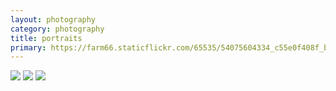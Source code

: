 ```yaml
---
layout: photography
category: photography
title: portraits
primary: https://farm66.staticflickr.com/65535/54075604334_c55e0f408f_b.jpg
---
```


<div class="gallery">
  <div class="row">
    <div class="column">
      <img src="https://farm66.staticflickr.com/65535/54075604334_c55e0f408f_b.jpg">
      <img src="https://farm66.staticflickr.com/65535/54074399952_59dc659418_b.jpg">
      <img src="https://farm66.staticflickr.com/65535/54071247957_f18e227ef0_b.jpg">
    </div>
  </div>
</div>
